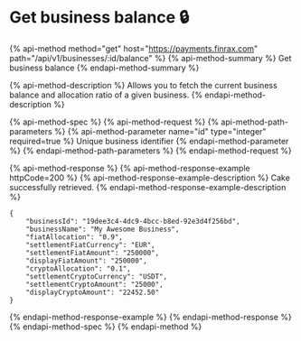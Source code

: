 # Get business balance 🔒

{% api-method method="get" host="https://payments.finrax.com" path="/api/v1/businesses/:id/balance" %}
{% api-method-summary %}
Get business balance
{% endapi-method-summary %}

{% api-method-description %}
Allows you to fetch the current business balance and allocation ratio of a given business.
{% endapi-method-description %}

{% api-method-spec %}
{% api-method-request %}
{% api-method-path-parameters %}
{% api-method-parameter name="id" type="integer" required=true %}
Unique business identifier
{% endapi-method-parameter %}
{% endapi-method-path-parameters %}
{% endapi-method-request %}

{% api-method-response %}
{% api-method-response-example httpCode=200 %}
{% api-method-response-example-description %}
Cake successfully retrieved.
{% endapi-method-response-example-description %}

```
{
    "businessId": "19dee3c4-4dc9-4bcc-b8ed-92e3d4f256bd",
    "businessName": "My Awesome Business",
    "fiatAllocation": "0.9",
    "settlementFiatCurrency": "EUR",
    "settlementFiatAmount": "250000",
    "displayFiatAmount": "250000",
    "cryptoAllocation": "0.1",
    "settlementCryptoCurrency": "USDT",
    "settlementCryptoAmount": "25000",
    "displayCryptoAmount": "22452.50"
}
```
{% endapi-method-response-example %}
{% endapi-method-response %}
{% endapi-method-spec %}
{% endapi-method %}



